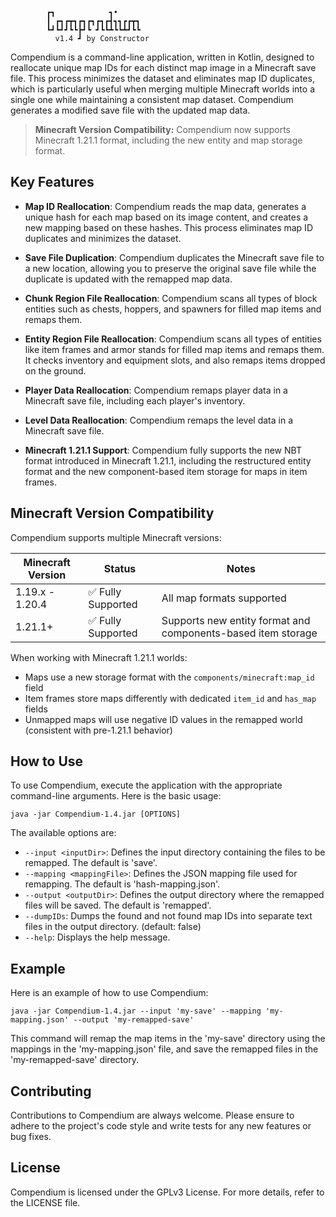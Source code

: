 ```
        ┏┓            ┓•     
        ┃ ┏┓┏┳┓┏┓┏┓┏┓┏┫┓┓┏┏┳┓
        ┗┛┗┛┛┗┗┣┛┗ ┛┗┗┻┗┗┻┛┗┗
          v1.4 ┛ by Constructor
```

Compendium is a command-line application,
written in Kotlin, designed to reallocate unique map IDs for each distinct map image in a Minecraft save file.
This process minimizes the dataset and eliminates map ID duplicates,
which is particularly useful
when merging multiple Minecraft worlds into a single one while maintaining a consistent map dataset.
Compendium generates a modified save file with the updated map data.

> **Minecraft Version Compatibility:** Compendium now supports Minecraft 1.21.1 format, including the new entity and map storage format.

## Key Features

- **Map ID Reallocation**: Compendium reads the map data, generates a unique hash for each map based on its image content, and creates a new mapping based on these hashes. This process eliminates map ID duplicates and minimizes the dataset.

- **Save File Duplication**: Compendium duplicates the Minecraft save file to a new location, allowing you to preserve the original save file while the duplicate is updated with the remapped map data.

- **Chunk Region File Reallocation**: Compendium scans all types of block entities such as chests, hoppers, and spawners for filled map items and remaps them.

- **Entity Region File Reallocation**: Compendium scans all types of entities like item frames and armor stands for filled map items and remaps them. It checks inventory and equipment slots, and also remaps items dropped on the ground.

- **Player Data Reallocation**: Compendium remaps player data in a Minecraft save file, including each player's inventory.

- **Level Data Reallocation**: Compendium remaps the level data in a Minecraft save file.

- **Minecraft 1.21.1 Support**: Compendium fully supports the new NBT format introduced in Minecraft 1.21.1, including the restructured entity format and the new component-based item storage for maps in item frames.

## Minecraft Version Compatibility

Compendium supports multiple Minecraft versions:

| Minecraft Version | Status | Notes |
|-------------------|--------|-------|
| 1.19.x - 1.20.4   | ✅ Fully Supported | All map formats supported |
| 1.21.1+           | ✅ Fully Supported | Supports new entity format and components-based item storage |

When working with Minecraft 1.21.1 worlds:
- Maps use a new storage format with the `components/minecraft:map_id` field
- Item frames store maps differently with dedicated `item_id` and `has_map` fields
- Unmapped maps will use negative ID values in the remapped world (consistent with pre-1.21.1 behavior)

## How to Use

To use Compendium, execute the application with the appropriate command-line arguments. Here is the basic usage:

```
java -jar Compendium-1.4.jar [OPTIONS]
```

The available options are:

- `--input <inputDir>`: Defines the input directory containing the files to be remapped. The default is 'save'.
- `--mapping <mappingFile>`: Defines the JSON mapping file used for remapping. The default is 'hash-mapping.json'.
- `--output <outputDir>`: Defines the output directory where the remapped files will be saved. The default is 'remapped'.
- `--dumpIDs`: Dumps the found and not found map IDs into separate text files in the output directory. (default: false)
- `--help`: Displays the help message.

## Example

Here is an example of how to use Compendium:

```
java -jar Compendium-1.4.jar --input 'my-save' --mapping 'my-mapping.json' --output 'my-remapped-save'
```

This command will remap the map items in the 'my-save' directory using the mappings in the 'my-mapping.json' file, and save the remapped files in the 'my-remapped-save' directory.

## Contributing

Contributions to Compendium are always welcome. Please ensure to adhere to the project's code style and write tests for any new features or bug fixes.

## License

Compendium is licensed under the GPLv3 License. For more details, refer to the LICENSE file.